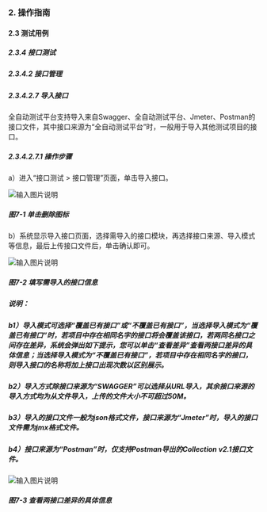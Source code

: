 ### 2. 操作指南

#### 2.3 测试用例

##### 2.3.4 接口测试

##### 2.3.4.2 接口管理

##### 2.3.4.2.7 导入接口

全自动测试平台支持导入来自Swagger、全自动测试平台、Jmeter、Postman的接口文件，其中接口来源为“全自动测试平台”时，一般用于导入其他测试项目的接口。

##### 2.3.4.2.7.1 操作步骤

a）进入“接口测试 > 接口管理”页面，单击导入接口。

![输入图片说明](../../../../../images/SoFlu%E5%85%A8%E8%87%AA%E5%8A%A8%E6%B5%8B%E8%AF%95%E5%B9%B3%E5%8F%B0%E6%95%99%E7%A8%8B/2.%20%E6%93%8D%E4%BD%9C%E6%8C%87%E5%8D%97/3.%20%E6%B5%8B%E8%AF%95%E7%94%A8%E4%BE%8B/4.%20%E6%8E%A5%E5%8F%A3%E6%B5%8B%E8%AF%95/2.%20%E6%8E%A5%E5%8F%A3%E7%AE%A1%E7%90%86/7-1.png)

##### 图7-1 单击删除图标

b）系统显示导入接口页面，选择需导入的接口模块，再选择接口来源、导入模式等信息，最后上传接口文件后，单击确认即可。

![输入图片说明](../../../../../images/SoFlu%E5%85%A8%E8%87%AA%E5%8A%A8%E6%B5%8B%E8%AF%95%E5%B9%B3%E5%8F%B0%E6%95%99%E7%A8%8B/2.%20%E6%93%8D%E4%BD%9C%E6%8C%87%E5%8D%97/3.%20%E6%B5%8B%E8%AF%95%E7%94%A8%E4%BE%8B/4.%20%E6%8E%A5%E5%8F%A3%E6%B5%8B%E8%AF%95/2.%20%E6%8E%A5%E5%8F%A3%E7%AE%A1%E7%90%86/7-2.png)

##### 图7-2 填写需导入的接口信息

##### 说明：

##### b1）导入模式可选择“覆盖已有接口”或“不覆盖已有接口”，当选择导入模式为“覆盖已有接口”时，若项目中存在相同名字的接口将会覆盖该接口，若两同名接口之间存在差异，系统会弹出如下提示，您可以单击“查看差异”查看两接口差异的具体信息；当选择导入模式为“不覆盖已有接口”，若项目中存在相同名字的接口，则导入接口的名称将加上接口出现次数以区别展示。

##### b2）导入方式除接口来源为“SWAGGER”可以选择从URL导入，其余接口来源的导入方式均为从文件导入，上传的文件大小不可超过50M。

##### b3）导入的接口文件一般为json格式文件，接口来源为“Jmeter”时，导入的接口文件需为jmx格式文件。

##### b4）接口来源为“Postman”时，仅支持Postman导出的Collection v2.1接口文件。

![输入图片说明](../../../../../images/SoFlu%E5%85%A8%E8%87%AA%E5%8A%A8%E6%B5%8B%E8%AF%95%E5%B9%B3%E5%8F%B0%E6%95%99%E7%A8%8B/2.%20%E6%93%8D%E4%BD%9C%E6%8C%87%E5%8D%97/3.%20%E6%B5%8B%E8%AF%95%E7%94%A8%E4%BE%8B/4.%20%E6%8E%A5%E5%8F%A3%E6%B5%8B%E8%AF%95/2.%20%E6%8E%A5%E5%8F%A3%E7%AE%A1%E7%90%86/7-3.png)

##### 图7-3 查看两接口差异的具体信息
